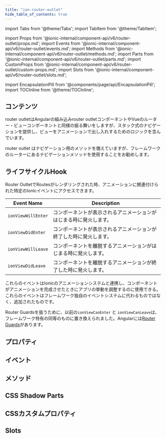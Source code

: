 ```yaml
---
title: "ion-router-outlet"
hide_table_of_contents: true
---
```

import Tabs from '@theme/Tabs';
import TabItem from '@theme/TabItem';

import Props from '@ionic-internal/component-api/v6/router-outlet/props.md';
import Events from '@ionic-internal/component-api/v6/router-outlet/events.md';
import Methods from '@ionic-internal/component-api/v6/router-outlet/methods.md';
import Parts from '@ionic-internal/component-api/v6/router-outlet/parts.md';
import CustomProps from '@ionic-internal/component-api/v6/router-outlet/custom-props.md';
import Slots from '@ionic-internal/component-api/v6/router-outlet/slots.md';



import EncapsulationPill from '@components/page/api/EncapsulationPill';
import TOCInline from '@theme/TOCInline';

<EncapsulationPill type="shadow" />

<h2 className="table-of-contents__title">コンテンツ</h2>

<TOCInline
  toc={toc}
  maxHeadingLevel={2}
/>



router outletはAngularの組み込みrouter outletコンポーネントやVueのルーター・ビューコンポーネントと同様の振る舞いをしますが、スタック式のナビゲーションを提供し、ビューをアニメーションで出し入れするためのロジックを含んでいます。

router outlet はナビゲーション用のメソッドを備えていますが、フレームワークのルーターにあるナビゲーションメソッドを使用することをお勧めします。

## ライフサイクルHook

Router OutletでRoutesがレンダリングされた時、アニメーションに関連付けられた特定のIonicイベントにアクセスできます。


| Event Name         | Description                                                          |
|--------------------|------------------------------------------------------------------|
| `ionViewWillEnter` | コンポーネントが表示されるアニメーションがはじまる時に発火します。 |
| `ionViewDidEnter`  | コンポーネントが表示されるアニメーションが終了した時に発火します。 |
| `ionViewWillLeave` | コンポーネントを離脱するアニメーションがはじまる時に発火します。  |
| `ionViewDidLeave`  | コンポーネントを離脱するアニメーションが終了した時に発火します。 |


これらのイベントはIonicのアニメーションシステムと連携し、コンポーネントがアニメーションを完成させたときにアプリの挙動を調整するのに使用できる。これらのイベントはフレームワーク独自のイベントシステムに代わるものではなく、追加されたものです。

Router Guardsを扱うために、以前の`ionViewCanEnter` と `ionViewCanLeave`は、フレームワーク特有の同等のものに置き換えられました。Angularには[Router Guards](https://angular.jp/guide/router#milestone-5-route-guards)があります。




## プロパティ
<Props />

## イベント
<Events />

## メソッド
<Methods />

## CSS Shadow Parts
<Parts />

## CSSカスタムプロパティ
<CustomProps />

## Slots
<Slots />